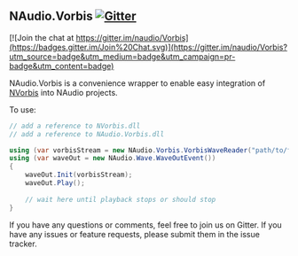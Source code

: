 NAudio.Vorbis    [![Gitter](https://badges.gitter.im/Join%20Chat.svg)](https://gitter.im/NAudio/NAudio.Vorbis?utm_source=badge&utm_medium=badge&utm_campaign=pr-badge&utm_content=badge)
-------

[![Join the chat at https://gitter.im/naudio/Vorbis](https://badges.gitter.im/Join%20Chat.svg)](https://gitter.im/naudio/Vorbis?utm_source=badge&utm_medium=badge&utm_campaign=pr-badge&utm_content=badge)

NAudio.Vorbis is a convenience wrapper to enable easy integration of [NVorbis](https://github.com/ioctlLR/NVorbis) into NAudio projects.

To use:

```cs
// add a reference to NVorbis.dll
// add a reference to NAudio.Vorbis.dll

using (var vorbisStream = new NAudio.Vorbis.VorbisWaveReader("path/to/file.ogg"))
using (var waveOut = new NAudio.Wave.WaveOutEvent())
{
    waveOut.Init(vorbisStream);
    waveOut.Play();
   
    // wait here until playback stops or should stop
}
```

If you have any questions or comments, feel free to join us on Gitter.  If you have any issues or feature requests, please submit them in the issue tracker.
